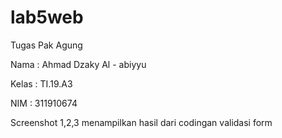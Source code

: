 # lab5web
Tugas Pak Agung

Nama : Ahmad Dzaky Al - abiyyu

Kelas : TI.19.A3

NIM : 311910674

Screenshot 1,2,3 menampilkan hasil dari codingan validasi form
